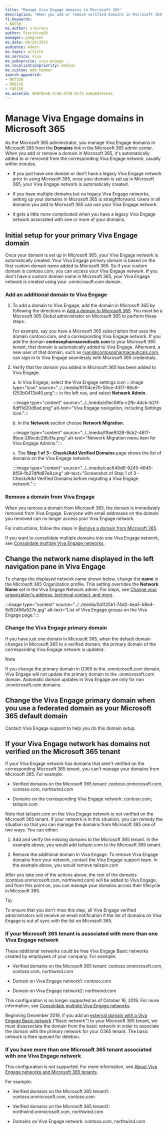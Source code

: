 ```yaml
---
title: "Manage Viva Engage domains in Microsoft 365"
description: "When you add or remove verified domains in Microsoft 365, they are automatically added or removed from your Viva Engage network."
f1.keywords:
- NOCSH
ms.author: v-bvrana
author: Starshine89
manager: pamgreen
ms.date: 09/29/2023
audience: Admin
ms.topic: article
ms.service: viva
ms.subservice: viva-engage
ms.localizationpriority: medium
ms.custom: Adm_Yammer
search.appverid:
- MET150
- MOE150
- YAE150
ms.assetid: 9d9f9ee8-7c56-4f50-81f3-aa0a8d761e14
---
```


# Manage Viva Engage domains in Microsoft 365

As the Microsoft 365  administrator, you manage Viva Engage domains in Microsoft 365 from the **Domains** link in the Microsoft 365 admin center. When you add or remove a domain in Microsoft 365, it's automatically added to or removed from the corresponding Viva Engage network, usually within minutes.
  
- If you just have one domain or don't have a legacy Viva Engage network prior to using Microsoft 365, once your domain is set up in Microsoft 365, your Viva Engage network is automatically created.

- If you have multiple domains but no legacy Viva Engage networks, setting up your domains in Microsoft 365 is straightforward. Users in all domains you add to Microsoft 365 can use your Viva Engage network.

- It gets a little more complicated when you have a legacy Viva Engage network associated with one or more of your domains.

## Initial setup for your primary Viva Engage domain
Once your domain is set up in Microsoft 365, your Viva Engage network is automatically created. Your Viva Engage primary domain is based on the first custom domain name added to Microsoft 365. So if your custom domain is contoso.com, you can access your Viva Engage network. If you don't have a custom domain name in Microsoft 365, your Viva Engage network is created using your .onmicrosoft.com domain.

### Add an additional domain to Viva Engage

1. To add a domain to Viva Engage, add the domain in Microsoft 365 by following the directions in [Add a domain to Microsoft 365](https://support.office.com/article/6383f56d-3d09-4dcb-9b41-b5f5a5efd611). You must be a Microsoft 365 Global administrator on Microsoft 365 to perform these steps.

    For example, say you have a Microsoft 365 subscription that uses the domain contoso.com, and a corresponding Viva Engage network. If you add the domain **contosopharmaceuticals.com** to your Microsoft 365 tenant, that domain is automatically added to Viva Engage. Afterward, a new user of that domain, such as ryani@contosopharmaceuticals.com, can sign in to Viva Engage seamlessly with Microsoft 365 credentials.

2. Verify that the domain you added in Microsoft 365 has been added to Viva Engage.  
  
    a. In Viva Engage, select the Viva Engage settings icon :::image type="icon" source="../../media/9704ce70-56ce-43f7-96c6-f253b0413d40.png"::: in the left nav, and select **Network Admin**.

    :::image type="content" source="../../media/d1ec06fa-c2fb-4dcb-b21f-6dff1d20d6ad.png" alt-text="Viva Engage navigation, including Settings icon.":::
  
    b. In the **Network** section choose **Network Migration**.

    :::image type="content" source="../../media/f9ae9328-9cb2-46f7-9bce-26bcdc29b3fa.png" alt-text="Network Migration menu item for Viva Engage Admins.":::
  
    c. The **Step 1 of 3 - Check/Add Verified Domains** page shows the list of domains on the Viva Engage network.

    :::image type="content" source="../../media/cac649d6-9245-4645-8f59-fb27dffd87e8.png" alt-text="Screenshot of Step 1 of 3 - Check/Add Verified Domains before migrating a Viva Engage network.":::
  
### Remove a domain from Viva Engage

When you remove a domain from Microsoft 365, the domain is immediately removed from Viva Engage. Everyone with email addresses on the domain you removed can no longer access your Viva Engage network.

For instructions, follow the steps in [Remove a domain from Microsoft 365](https://support.office.com/article/Remove-a-domain-from-Office-365-f09696b2-8c29-4588-a08b-b333da19810c).

If you want to consolidate multiple domains into one Viva Engage network, see [Consolidate multiple Viva Engage networks](consolidate-multiple-networks.md).

## Change the network name displayed in the left navigation pane in Viva Engage
To change the displayed network name shown below, change the **name** in the Microsoft 365 Organization profile. This setting overrides the **Network Name** set in the Viva Engage Network admin. For steps, see [Change your organization's address, technical contact, and more](https://support.office.com/article/Change-your-organization-s-address-technical-contact-and-more-a36e5a52-4df2-479e-bb97-9e67b8483e10).

   :::image type="content" source="../../media/0a1125b1-74d2-4ea5-b8e4-6d52456a527e.jpg" alt-text="List of Viva Engage groups on the Viva Engage page.":::
  
### Change the Viva Engage primary domain

If you have just one domain in Microsoft 365, when the default domain changes in Microsoft 365 to a verified domain, the primary domain of the corresponding Viva Engage network is updated.

   >[!NOTE]
   >If you change the primary domain in O365 to the .onmicrosoft.com domain, Viva Engage will not update the primary domain to the .onmicrosoft.com domain. Automatic domain updates in Viva Engage are only for non .onmicrosoft.com domains.

## Change the Viva Engage primary domain when you use a federated domain as your Microsoft 365 default domain

Contact Viva Engage support to help you do this domain setup.

## If your Viva Engage network has domains not verified on the Microsoft 365 tenant

If your Viva Engage network has domains that aren't verified on the corresponding Microsoft 365 tenant, you can't manage your domains from Microsoft 365. For example:
  
- Verified domains on the Microsoft 365 tenant: contoso.onmicrosoft.com, contoso.com, northwind.com

- Domains on the corresponding Viva Engage network: contoso.com, tailspin.com

Note that tailspin.com on the Viva Engage network is not verified on the Microsoft 365 tenant. If your network is in this situation, you can remedy the situation so that you can manage the domains from Microsoft 365 one of two ways. You can either:
  
1. Add and verify the missing domains to the Microsoft 365 tenant. In the example above, you would add tailspin.com to the Microsoft 365 tenant.

2. Remove the additional domain in Viva Engage. To remove Viva Engage domains from your network, contact the Viva Engage support team. In the example above, you would remove tailspin.com

After you take one of the actions above, the rest of the domains (contoso.onmicrosoft.com, northwind.com) will be added to Viva Engage, and from this point on, you can manage your domains across their lifecycle in Microsoft 365.
  
> [!TIP]
> To ensure that you don't miss this step, all Viva Engage verified administrators will receive an email notification if the list of domains on Viva Engage is out of sync with the list on Microsoft 365.
  
### If your Microsoft 365 tenant is associated with more than one Viva Engage network

These additional networks could be free Viva Engage Basic networks created by employees of your company. For example:
  
- Verified domains on the Microsoft 365 tenant: contoso.onmicrosoft.com, contoso.com, northwind.com

- Domain on Viva Engage network1: contoso.com

- Domain on Viva Engage network2: northwind.com

This configuration is no longer supported as of October 16, 2018. For more information, see [Consolidate multiple Viva Engage networks](consolidate-multiple-networks.md).

Beginning December 2019, if you add an [external domain with a Viva Engage Basic network](add-basic-domains-to-office-365.md) (“Basic network”) to your Microsoft 365 tenant, we must disassociate the domain from the basic network in order to associate the domain with the primary network for your O365 tenant. The basic network is then queued for deletion.

### If you have more than one Microsoft 365 tenant associated with one Viva Engage network

This configuration is not supported. For more information, see [About Viva Engage networks and Microsoft 365 tenants](../engage-microsoft-365-groups.md).

For example:
  
- Verified domains on the Microsoft 365 tenant1: contoso.onmicrosoft.com, contoso.com

- Verified domains on the Microsoft 365 tenant2: northwind.onmicrosoft.com, northwind.com

- Domains on Viva Engage network: contoso.com, northwind.com
